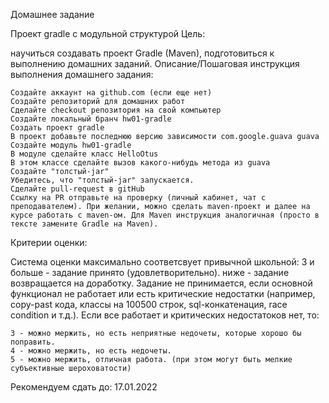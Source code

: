 Домашнее задание

Проект gradle с модульной структурой
Цель:

научиться создавать проект Gradle (Maven), подготовиться к выполнению домашних заданий.
Описание/Пошаговая инструкция выполнения домашнего задания:

    Создайте аккаунт на github.com (если еще нет)
    Создайте репозиторий для домашних работ
    Сделайте checkout репозитория на свой компьютер
    Создайте локальный бранч hw01-gradle
    Создать проект gradle
    В проект добавьте последнюю версию зависимости com.google.guava guava
    Создайте модуль hw01-gradle
    В модуле сделайте класс HelloOtus
    В этом классе сделайте вызов какого-нибудь метода из guava
    Создайте "толстый-jar"
    Убедитесь, что "толстый-jar" запускается.
    Сделайте pull-request в gitHub
    Ссылку на PR отправьте на проверку (личный кабинет, чат с преподавателем). При желании, можно сделать maven-проект и далее на курсе работать с maven-ом. Для Maven инструкция аналогичная (просто в тексте замените Gradle на Maven).

Критерии оценки:

Система оценки максимально соответсвует привычной школьной:
3 и больше - задание принято (удовлетворительно).
ниже - задание возвращается на доработку.
Задание не принимается, если основной функционал не работает или есть критические недостатки (например, copy-past кода, классы на 100500 строк, sql-конкатенация, race condition и т.д.).
Если все работает и критических недостатоков нет, то:

    3 - можно мержить, но есть неприятные недочеты, которые хорошо бы поправить.
    4 - можно мержить, но есть недочеты.
    5 - можно мержить, отличная работа. (при этом могут быть мелкие субъективные шероховатости)

Рекомендуем сдать до: 17.01.2022